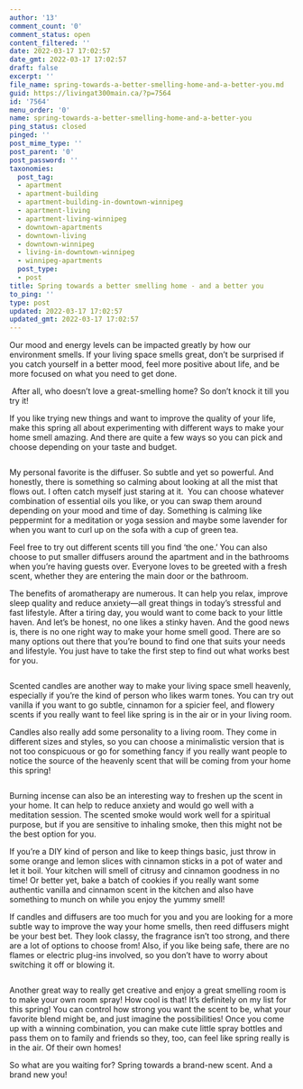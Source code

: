 ```yaml
---
author: '13'
comment_count: '0'
comment_status: open
content_filtered: ''
date: 2022-03-17 17:02:57
date_gmt: 2022-03-17 17:02:57
draft: false
excerpt: ''
file_name: spring-towards-a-better-smelling-home-and-a-better-you.md
guid: https://livingat300main.ca/?p=7564
id: '7564'
menu_order: '0'
name: spring-towards-a-better-smelling-home-and-a-better-you
ping_status: closed
pinged: ''
post_mime_type: ''
post_parent: '0'
post_password: ''
taxonomies:
  post_tag:
  - apartment
  - apartment-building
  - apartment-building-in-downtown-winnipeg
  - apartment-living
  - apartment-living-winnipeg
  - downtown-apartments
  - downtown-living
  - downtown-winnipeg
  - living-in-downtown-winnipeg
  - winnipeg-apartments
  post_type:
  - post
title: Spring towards a better smelling home - and a better you
to_ping: ''
type: post
updated: 2022-03-17 17:02:57
updated_gmt: 2022-03-17 17:02:57
---
```

<!-- wp:paragraph -->
<p>Our mood and energy levels can be impacted greatly by how our environment smells. If your living space smells great, don’t be surprised if you catch yourself in a better mood, feel more positive about life, and be more focused on what you need to get done.</p>
<!-- /wp:paragraph -->

<!-- wp:paragraph -->
<p>&nbsp;After all, who doesn’t love a great-smelling home? So don’t knock it till you try it!</p>
<!-- /wp:paragraph -->

<!-- wp:paragraph -->
<p>If you like trying new things and want to improve the quality of your life, make this spring all about experimenting with different ways to make your home smell amazing. And there are quite a few ways so you can pick and choose depending on your taste and budget.</p>
<!-- /wp:paragraph -->

<!-- wp:image {"id":7565,"sizeSlug":"large","linkDestination":"none"} -->
<figure class="wp-block-image size-large"><img src="https://livingat300main.ca/wp-content/uploads/2022/03/1-1024x682.jpg" alt="" class="wp-image-7565"/></figure>
<!-- /wp:image -->

<!-- wp:paragraph -->
<p>My personal favorite is the diffuser. So subtle and yet so powerful. And honestly, there is something so calming about looking at all the mist that flows out. I often catch myself just staring at it.  You can choose whatever combination of essential oils you like, or you can swap them around depending on your mood and time of day. Something is calming like peppermint for a meditation or yoga session and maybe some lavender for when you want to curl up on the sofa with a cup of green tea. </p>
<!-- /wp:paragraph -->

<!-- wp:paragraph -->
<p>Feel free to try out different scents till you find ‘the one.’ You can also choose to put smaller diffusers around the apartment and in the bathrooms when you’re having guests over. Everyone loves to be greeted with a fresh scent, whether they are entering the main door or the bathroom.</p>
<!-- /wp:paragraph -->

<!-- wp:paragraph -->
<p>The benefits of aromatherapy are numerous. It can help you relax, improve sleep quality and reduce anxiety—all great things in today’s stressful and fast lifestyle. After a tiring day, you would want to come back to your little haven. And let’s be honest, no one likes a stinky haven. And the good news is, there is no one right way to make your home smell good. There are so many options out there that you’re bound to find one that suits your needs and lifestyle. You just have to take the first step to find out what works best for you.</p>
<!-- /wp:paragraph -->

<!-- wp:image {"id":7566,"sizeSlug":"large","linkDestination":"none"} -->
<figure class="wp-block-image size-large"><img src="https://livingat300main.ca/wp-content/uploads/2022/03/2-1024x683.jpg" alt="" class="wp-image-7566"/></figure>
<!-- /wp:image -->

<!-- wp:paragraph -->
<p>Scented candles are another way to make your living space smell heavenly, especially if you’re the kind of person who likes warm tones. You can try out vanilla if you want to go subtle, cinnamon for a spicier feel, and flowery scents if you really want to feel like spring is in the air or in your living room.</p>
<!-- /wp:paragraph -->

<!-- wp:paragraph -->
<p>Candles also really add some personality to a living room. They come in different sizes and styles, so you can choose a minimalistic version that is not too conspicuous or go for something fancy if you really want people to notice the source of the heavenly scent that will be coming from your home this spring!</p>
<!-- /wp:paragraph -->

<!-- wp:image {"id":7567,"sizeSlug":"large","linkDestination":"none"} -->
<figure class="wp-block-image size-large"><img src="https://livingat300main.ca/wp-content/uploads/2022/03/3-1024x683.jpg" alt="" class="wp-image-7567"/></figure>
<!-- /wp:image -->

<!-- wp:paragraph -->
<p>Burning incense can also be an interesting way to freshen up the scent in your home. It can help to reduce anxiety and would go well with a meditation session. The scented smoke would work well for a spiritual purpose, but if you are sensitive to inhaling smoke, then this might not be the best option for you.</p>
<!-- /wp:paragraph -->

<!-- wp:paragraph -->
<p>If you’re a DIY kind of person and like to keep things basic, just throw in some orange and lemon slices with cinnamon sticks in a pot of water and let it boil. Your kitchen will smell of citrusy and cinnamon goodness in no time! Or better yet, bake a batch of cookies if you really want some authentic vanilla and cinnamon scent in the kitchen and also have something to munch on while you enjoy the yummy smell!</p>
<!-- /wp:paragraph -->

<!-- wp:paragraph -->
<p>If candles and diffusers are too much for you and you are looking for a more subtle way to improve the way your home smells, then reed diffusers might be your best bet. They look classy, the fragrance isn’t too strong, and there are a lot of options to choose from! Also, if you like being safe, there are no flames or electric plug-ins involved, so you don’t have to worry about switching it off or blowing it.</p>
<!-- /wp:paragraph -->

<!-- wp:image {"id":7568,"sizeSlug":"large","linkDestination":"none"} -->
<figure class="wp-block-image size-large"><img src="https://livingat300main.ca/wp-content/uploads/2022/03/4-1024x687.jpg" alt="" class="wp-image-7568"/></figure>
<!-- /wp:image -->

<!-- wp:paragraph -->
<p>Another great way to really get creative and enjoy a great smelling room is to make your own room spray! How cool is that! It’s definitely on my list for this spring! You can control how strong you want the scent to be, what your favorite blend might be, and just imagine the possibilities! Once you come up with a winning combination, you can make cute little spray bottles and pass them on to family and friends so they, too, can feel like spring really is in the air. Of their own homes!</p>
<!-- /wp:paragraph -->

<!-- wp:paragraph -->
<p>So what are you waiting for? Spring towards a brand-new scent. And a brand new you!</p>
<!-- /wp:paragraph -->